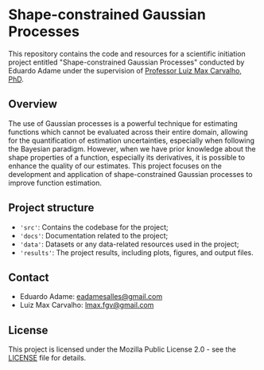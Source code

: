 # Shape-constrained Gaussian Processes

This repository contains the code and resources for a scientific initiation project entitled "Shape-constrained Gaussian Processes" conducted by Eduardo Adame under the supervision of [Professor Luiz Max Carvalho, PhD](https://github.com/maxbiostat).


## Overview

The use of Gaussian processes is a powerful technique for estimating functions which cannot be evaluated across their entire domain, allowing for the quantification of estimation uncertainties, especially when following the Bayesian paradigm. However, when we have prior knowledge about the shape properties of a function, especially its derivatives, it is possible to enhance the quality of our estimates. This project focuses on the development and application of shape-constrained Gaussian processes to improve function estimation.

## Project structure

- `'src'`: Contains the codebase for the project;
- `'docs'`: Documentation related to the project;
- `'data'`: Datasets or any data-related resources used in the project;
- `'results'`: The project results, including plots, figures, and output files.

## Contact

- Eduardo Adame: eadamesalles@gmail.com
- Luiz Max Carvalho: lmax.fgv@gmail.com

## License

This project is licensed under the Mozilla Public License 2.0 - see the [LICENSE](LICENSE) file for details.


